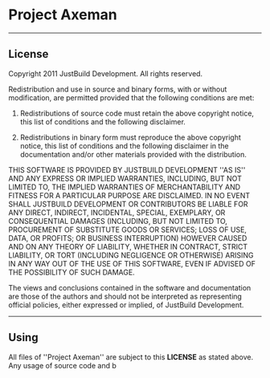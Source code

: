 # Project Axeman

<hr />

## License

Copyright 2011 JustBuild Development. All rights reserved.

Redistribution and use in source and binary forms, with or without modification, are permitted provided that the following conditions are met:

1. Redistributions of source code must retain the above copyright notice, this list of conditions and the following disclaimer.

2. Redistributions in binary form must reproduce the above copyright notice, this list of conditions and the following disclaimer in the documentation and/or other materials provided with the distribution.

THIS SOFTWARE IS PROVIDED BY JUSTBUILD DEVELOPMENT ''AS IS'' AND ANY EXPRESS OR IMPLIED WARRANTIES, INCLUDING, BUT NOT LIMITED TO, THE IMPLIED WARRANTIES OF MERCHANTABILITY AND FITNESS FOR A PARTICULAR PURPOSE ARE DISCLAIMED. IN NO EVENT SHALL JUSTBUILD DEVELOPMENT OR CONTRIBUTORS BE LIABLE FOR ANY DIRECT, INDIRECT, INCIDENTAL, SPECIAL, EXEMPLARY, OR CONSEQUENTIAL DAMAGES (INCLUDING, BUT NOT LIMITED TO, PROCUREMENT OF SUBSTITUTE GOODS OR SERVICES; LOSS OF USE, DATA, OR PROFITS; OR BUSINESS INTERRUPTION) HOWEVER CAUSED AND ON ANY THEORY OF LIABILITY, WHETHER IN CONTRACT, STRICT LIABILITY, OR TORT (INCLUDING NEGLIGENCE OR OTHERWISE) ARISING IN ANY WAY OUT OF THE USE OF THIS SOFTWARE, EVEN IF ADVISED OF THE POSSIBILITY OF SUCH DAMAGE.

The views and conclusions contained in the software and documentation are those of the authors and should not be interpreted as representing official policies, either expressed or implied, of JustBuild Development.

<hr />

## Using

All files of ''Project Axeman'' are subject to this **LICENSE** as stated above. Any usage of source code and b